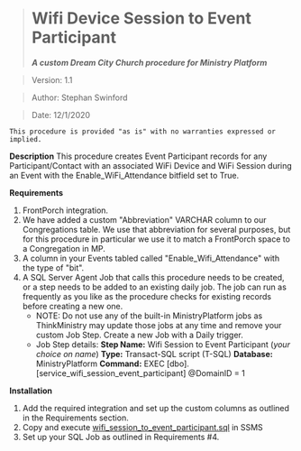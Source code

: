 > # Wifi Device Session to Event Participant
> ***A custom Dream City Church procedure for Ministry Platform***

> Version: 1.1

> Author: Stephan Swinford

> Date: 12/1/2020

`This procedure is provided "as is" with no warranties expressed or implied.`

**Description**
This procedure creates Event Participant records for any Participant/Contact with an associated WiFi Device and WiFi Session during an Event with the Enable_WiFi_Attendance bitfield set to True.

**Requirements**

 1. FrontPorch integration.
 2. We have added a custom "Abbreviation" VARCHAR column to our Congregations table. We use that abbreviation for several purposes, but for this procedure in particular we use it to match a FrontPorch space to a Congregation in MP.
 3. A column in your Events tabled called "Enable_Wifi_Attendance" with the type of "bit".
 4. A SQL Server Agent Job that calls this procedure needs to be created, or a step needs to be added to an existing daily job. The job can run as frequently as you like as the procedure checks for existing records before creating a new one.
    * NOTE: Do not use any of the built-in MinistryPlatform jobs as ThinkMinistry may update those jobs at any time and remove your custom Job Step. Create a new Job with a Daily trigger.
    * Job Step details:
      **Step Name:** Wifi Session to Event Participant (*your choice on name*)
      **Type:** Transact-SQL script (T-SQL)
      **Database:** MinistryPlatform
      **Command:** EXEC [dbo].[service_wifi_session_event_participant] @DomainID = 1

**Installation**
1. Add the required integration and set up the custom columns as outlined in the Requirements section.
2. Copy and execute [wifi_session_to_event_participant.sql](wifi_session_to_event_participant.sql) in SSMS
3. Set up your SQL Job as outlined in Requirements #4.
